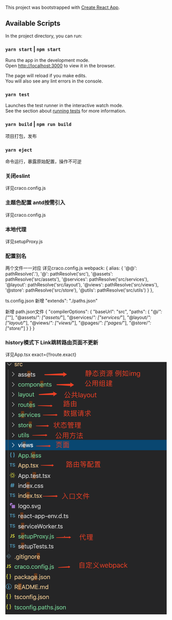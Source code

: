 This project was bootstrapped with [Create React App](https://github.com/facebook/create-react-app).

## Available Scripts

In the project directory, you can run:

### `yarn start` | `npm start`

Runs the app in the development mode.<br />
Open [http://localhost:3000](http://localhost:3000) to view it in the browser.

The page will reload if you make edits.<br />
You will also see any lint errors in the console.

### `yarn test`

Launches the test runner in the interactive watch mode.<br />
See the section about [running tests](https://facebook.github.io/create-react-app/docs/running-tests) for more information.

### `yarn build` | `npm run build`
项目打包，发布

### `yarn eject`
命令运行，暴露原始配置，操作不可逆

### 关闭eslint
详见craco.config.js

### 主题色配置  antd按需引入
详见craco.config.js

### 本地代理
详见setupProxy.js

### 配置别名
两个文件一一对应 
详见craco.config.js 
   webpack: {
    alias: {
      '@@': pathResolve('.'),
      '@': pathResolve('src'),
      '@assets': pathResolve('src/assets'),
      '@services': pathResolve('src/services'),
      '@layout': pathResolve('src/layout'),
      '@views': pathResolve('src/views'),
      '@store': pathResolve('src/store'),
      '@utils': pathResolve('src/utils')
    }
  },

ts.config.json 
新增 "extends": "./paths.json"

新增 path.json文件
{
  "compilerOptions": {
    "baseUrl": "src",
    "paths": {
      "@/*": ["*"],
      "@assets/*": ["assets/*"],
      "@services/*": ["services/*"],
      "@layout/*": ["layout/*"],
      "@views/*": ["views/*"],
      "@pages/*": ["pages/*"],
      "@store/*": ["store/*"]
    }
  }
}

### history模式下 Link跳转路由页面不更新
详见App.tsx  exact={!!route.exact}

![Image text](https://github.com/fightingSunnyGirl/react-mobx-axios-react-router-dom-/blob/master/framework.png)
